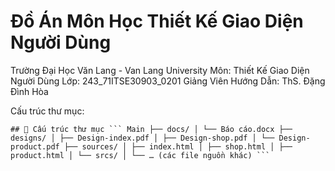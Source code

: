 # Đồ Án Môn Học Thiết Kế Giao Diện Người Dùng

Trường Đại Học Văn Lang - Van Lang University
Môn: Thiết Kế Giao Diện Người Dùng
Lớp: 243_71ITSE30903_0201
Giảng Viên Hướng Dẫn: ThS. Đặng Đình Hòa

Cấu trúc thư mục:
<pre lang="markdown"><code>## 📂 Cấu trúc thư mục ``` Main ├── docs/ │ └── Báo cáo.docx ├── designs/ │ ├── Design-index.pdf │ ├── Design-shop.pdf │ └── Design-product.pdf ├── sources/ │ ├── index.html │ ├── shop.html │ ├── product.html │ └── srcs/ │ └── … (các file nguồn khác) ``` </code></pre>



